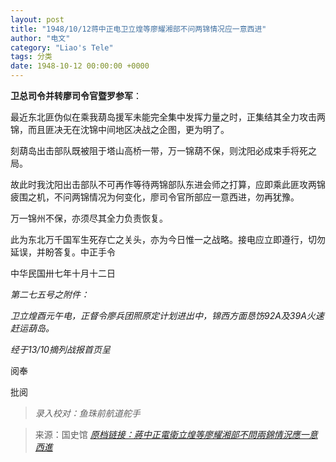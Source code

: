 ```yaml
---
layout: post
title: "1948/10/12蒋中正电卫立煌等廖耀湘部不问两锦情况应一意西进"
author: "电文"
category: "Liao's Tele"
tags: 分类
date: 1948-10-12 00:00:00 +0000
---
```

**卫总司令并转廖司令官暨罗参军**：

最近东北匪伪似在乘我葫岛援军未能完全集中发挥力量之时，正集结其全力攻击两锦，而且匪决无在沈锦中间地区决战之企图，更为明了。

刻葫岛出击部队既被阻于塔山高桥一带，万一锦葫不保，则沈阳必成束手将死之局。

故此时我沈阳出击部队不可再作等待两锦部队东进会师之打算，应即乘此匪攻两锦疲围之机，不问两锦情况为何变化，廖司令官所部应一意西进，勿再犹豫。

万一锦州不保，亦须尽其全力负责恢复。

此为东北万千国军生死存亡之关头，亦为今日惟一之战略。接电应立即遵行，切勿延误，并盼答复。中正手令

中华民国卅七年十月十二日

*第二七五号之附件：*

*卫立煌酉元午电，正督令廖兵团照原定计划进出中，锦西方面恳饬92A及39A火速赶运葫岛。*

*经于13/10摘列战报首页呈*

阅奉

批阅

> *录入校对：鱼珠前航道舵手*

> 来源：国史馆 [*原档链接：蔣中正電衛立煌等廖耀湘部不問兩錦情況應一意西進*](https://ahonline.drnh.gov.tw/index.php?act=Display/image/58859943Dsx4Ss#60J)
